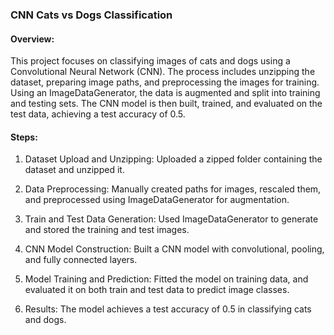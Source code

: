 ### CNN Cats vs Dogs Classification

#### Overview:
This project focuses on classifying images of cats and dogs using a Convolutional Neural Network (CNN). The process includes unzipping the dataset, preparing image paths, and preprocessing the images for training. Using an ImageDataGenerator, the data is augmented and split into training and testing sets. The CNN model is then built, trained, and evaluated on the test data, achieving a test accuracy of 0.5.

#### Steps:

1. Dataset Upload and Unzipping:
Uploaded a zipped folder containing the dataset and unzipped it.

2. Data Preprocessing:
Manually created paths for images, rescaled them, and preprocessed using ImageDataGenerator for augmentation.

3. Train and Test Data Generation:
Used ImageDataGenerator to generate and stored the training and test images.

4. CNN Model Construction:
Built a CNN model with convolutional, pooling, and fully connected layers.

5. Model Training and Prediction:
Fitted the model on training data, and evaluated it on both train and test data to predict image classes.

6. Results:
The model achieves a test accuracy of 0.5 in classifying cats and dogs.
